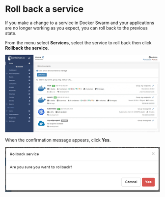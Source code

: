 # Roll back a service

If you make a change to a service in Docker Swarm and your applications are no longer working as you expect, you can roll back to the previous state.

From the menu select **Services**, select the service to roll back then click **Rollback the service**.

![](../../../.gitbook/assets/2.9-services-rollback-1.gif)

When the confirmation message appears, click **Yes**.

![](../../../.gitbook/assets/2.9-services-rollback-2.png)

